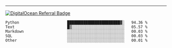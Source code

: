 ---
[![DigitalOcean Referral Badge](https://web-platforms.sfo2.digitaloceanspaces.com/WWW/Badge%203.svg)](https://www.digitalocean.com/?refcode=37fa54d82492&utm_campaign=Referral_Invite&utm_medium=Referral_Program&utm_source=badge)

<!--START_SECTION:waka-->

```text
Python                     ███████████████████████▓░   94.36 %
Text                       █▒░░░░░░░░░░░░░░░░░░░░░░░   05.57 %
Markdown                   ░░░░░░░░░░░░░░░░░░░░░░░░░   00.03 %
SQL                        ░░░░░░░░░░░░░░░░░░░░░░░░░   00.03 %
Other                      ░░░░░░░░░░░░░░░░░░░░░░░░░   00.01 %
```

<!--END_SECTION:waka-->


[linkedin]: https://www.linkedin.com/in/mohamed-elh/

